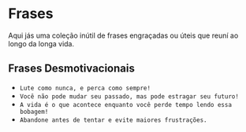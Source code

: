 # Frases

Aqui jás uma coleção inútil de frases engraçadas ou úteis que reuní ao longo da longa vida.


## Frases Desmotivacionais

- `Lute como nunca, e perca como sempre!`
- `Você não pode mudar seu passado, mas pode estragar seu futuro!`
- `A vida é o que acontece enquanto você perde tempo lendo essa bobagem!`
- `Abandone antes de tentar e evite maiores frustrações.`


 
